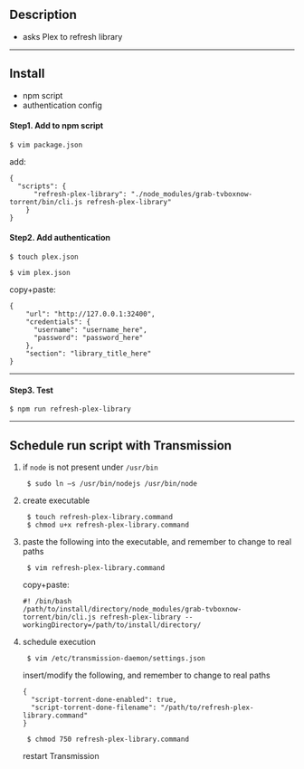 ## Description
 - asks Plex to refresh library

---

## Install
 - npm script
 - authentication config

#### Step1. Add to npm script

`$ vim package.json`

add:

```
{
  "scripts": {
      "refresh-plex-library": "./node_modules/grab-tvboxnow-torrent/bin/cli.js refresh-plex-library"
    }
}
```

#### Step2. Add authentication

`$ touch plex.json`

`$ vim plex.json`

copy+paste:

```
{
	"url": "http://127.0.0.1:32400",
    "credentials": {
      "username": "username_here",
      "password": "password_here"
    },
	"section": "library_title_here"
}
```

---

#### Step3. Test

`$ npm run refresh-plex-library`

---

## Schedule run script with Transmission

1. if `node` is not present under `/usr/bin`

		$ sudo ln –s /usr/bin/nodejs /usr/bin/node

2. create executable

        $ touch refresh-plex-library.command
        $ chmod u+x refresh-plex-library.command

3. paste the following into the executable, and remember to change to real paths

        $ vim refresh-plex-library.command
        
	copy+paste:

	```
	#! /bin/bash
	/path/to/install/directory/node_modules/grab-tvboxnow-torrent/bin/cli.js refresh-plex-library --workingDirectory=/path/to/install/directory/
	```

4. schedule execution

        $ vim /etc/transmission-daemon/settings.json

    insert/modify the following, and remember to change to real paths

    ```
    {
      "script-torrent-done-enabled": true,
      "script-torrent-done-filename": "/path/to/refresh-plex-library.command"
    }
    ```

        $ chmod 750 refresh-plex-library.command

    restart Transmission

